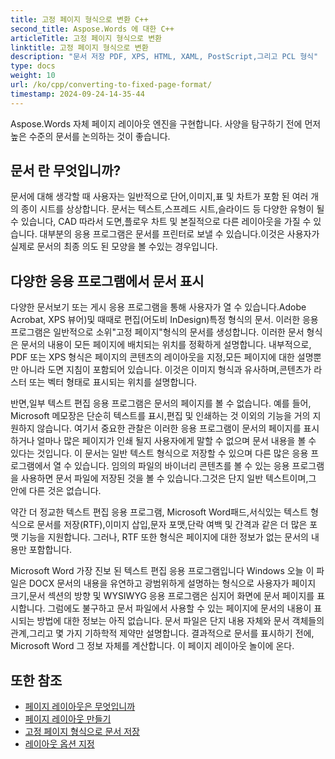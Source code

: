 ```yaml
---
title: 고정 페이지 형식으로 변환 C++
second_title: Aspose.Words 에 대한 C++
articleTitle: 고정 페이지 형식으로 변환
linktitle: 고정 페이지 형식으로 변환
description: "문서 저장 PDF, XPS, HTML, XAML, PostScript,그리고 PCL 형식"
type: docs
weight: 10
url: /ko/cpp/converting-to-fixed-page-format/
timestamp: 2024-09-24-14-35-44
---
```


Aspose.Words 자체 페이지 레이아웃 엔진을 구현합니다. 사양을 탐구하기 전에 먼저 높은 수준의 문서를 논의하는 것이 좋습니다.

## 문서 란 무엇입니까?

문서에 대해 생각할 때 사용자는 일반적으로 단어,이미지,표 및 차트가 포함 된 여러 개의 종이 시트를 상상합니다. 문서는 텍스트,스프레드 시트,슬라이드 등 다양한 유형이 될 수 있습니다, CAD 따라서 도면,플로우 차트 및 본질적으로 다른 레이아웃을 가질 수 있습니다. 대부분의 응용 프로그램은 문서를 프린터로 보낼 수 있습니다.이것은 사용자가 실제로 문서의 최종 의도 된 모양을 볼 수있는 경우입니다.

## 다양한 응용 프로그램에서 문서 표시

다양한 문서보기 또는 게시 응용 프로그램을 통해 사용자가 열 수 있습니다.Adobe Acrobat, XPS 뷰어)및 때때로 편집(어도비 InDesign)특정 형식의 문서. 이러한 응용 프로그램은 일반적으로 소위"고정 페이지"형식의 문서를 생성합니다. 이러한 문서 형식은 문서의 내용이 모든 페이지에 배치되는 위치를 정확하게 설명합니다. 내부적으로, PDF 또는 XPS 형식은 페이지의 콘텐츠의 레이아웃을 지정,모든 페이지에 대한 설명뿐만 아니라 도면 지침이 포함되어 있습니다. 이것은 이미지 형식과 유사하며,콘텐츠가 라스터 또는 벡터 형태로 표시되는 위치를 설명합니다.

반면,일부 텍스트 편집 응용 프로그램은 문서의 페이지를 볼 수 없습니다. 예를 들어, Microsoft 메모장은 단순히 텍스트를 표시,편집 및 인쇄하는 것 이외의 기능을 거의 지원하지 않습니다. 여기서 중요한 관찰은 이러한 응용 프로그램이 문서의 페이지를 표시하거나 얼마나 많은 페이지가 인쇄 될지 사용자에게 말할 수 없으며 문서 내용을 볼 수 있다는 것입니다. 이 문서는 일반 텍스트 형식으로 저장할 수 있으며 다른 많은 응용 프로그램에서 열 수 있습니다. 임의의 파일의 바이너리 콘텐츠를 볼 수 있는 응용 프로그램을 사용하면 문서 파일에 저장된 것을 볼 수 있습니다.그것은 단지 일반 텍스트이며,그 안에 다른 것은 없습니다.

약간 더 정교한 텍스트 편집 응용 프로그램, Microsoft Word패드,서식있는 텍스트 형식으로 문서를 저장(RTF),이미지 삽입,문자 포맷,단락 여백 및 간격과 같은 더 많은 포맷 기능을 지원합니다. 그러나, RTF 또한 형식은 페이지에 대한 정보가 없는 문서의 내용만 포함합니다.

Microsoft Word 가장 진보 된 텍스트 편집 응용 프로그램입니다 Windows 오늘 이 파일은 DOCX 문서의 내용을 유연하고 광범위하게 설명하는 형식으로 사용자가 페이지 크기,문서 섹션의 방향 및 WYSIWYG 응용 프로그램은 심지어 화면에 문서 페이지를 표시합니다. 그럼에도 불구하고 문서 파일에서 사용할 수 있는 페이지에 문서의 내용이 표시되는 방법에 대한 정보는 아직 없습니다. 문서 파일은 단지 내용 자체와 문서 객체들의 관계,그리고 몇 가지 기하학적 제약만 설명합니다. 결과적으로 문서를 표시하기 전에, Microsoft Word 그 정보 자체를 계산합니다. 이 페이지 레이아웃 놀이에 온다.

## 또한 참조

* [페이지 레이아웃은 무엇입니까](/words/cpp/what-is-a-page-layout/)
* [페이지 레이아웃 만들기](/words/cpp/creating-a-page-layout/)
* [고정 페이지 형식으로 문서 저장](/words/cpp/saving-a-document-to-fixed-page-format/)
* [레이아웃 옵션 지정](/words/cpp/specify-layout-options/)
